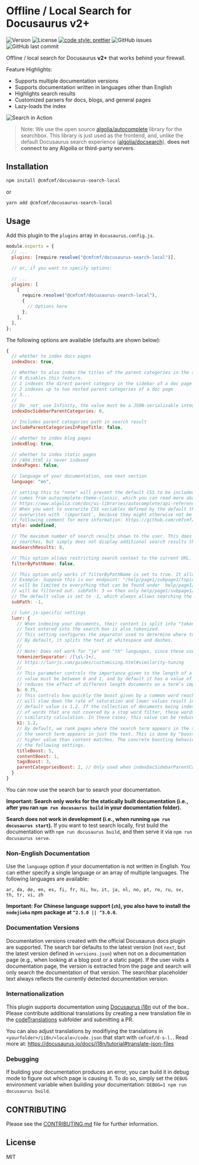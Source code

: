 # Offline / Local Search for Docusaurus v2+

![Version](https://img.shields.io/npm/v/@cmfcmf/docusaurus-search-local?style=flat-square)
![License](https://img.shields.io/npm/l/@cmfcmf/docusaurus-search-local?style=flat-square)
[![code style: prettier](https://img.shields.io/badge/code_style-prettier-ff69b4.svg?style=flat-square)](https://github.com/prettier/prettier)
![GitHub issues](https://img.shields.io/github/issues/cmfcmf/docusaurus-search-local?style=flat-square)
![GitHub last commit](https://img.shields.io/github/last-commit/cmfcmf/docusaurus-search-local?style=flat-square)

Offline / local search for Docusaurus **v2+** that works behind your firewall.

Feature Highlights:

- Supports multiple documentation versions
- Supports documentation written in languages other than English
- Highlights search results
- Customized parsers for docs, blogs, and general pages
- Lazy-loads the index

![Search in Action](docs/preview.gif)

> Note: We use the open source [algolia/autocomplete](https://github.com/algolia/autocomplete) library for the searchbox.
> This library is just used as the frontend, and,
> unlike the default Docusaurus search experience ([algolia/docsearch](https://docsearch.algolia.com/)),
> **does not connect to any Algolia or third-party servers**.

## Installation

```bash
npm install @cmfcmf/docusaurus-search-local
```

or

```bash
yarn add @cmfcmf/docusaurus-search-local
```

## Usage

Add this plugin to the `plugins` array in `docusaurus.config.js`.

```js
module.exports = {
  // ...
  plugins: [require.resolve("@cmfcmf/docusaurus-search-local")],

  // or, if you want to specify options:

  // ...
  plugins: [
    [
      require.resolve("@cmfcmf/docusaurus-search-local"),
      {
        // Options here
      },
    ],
  ],
};
```

The following options are available (defaults are shown below):

```js
{
  // whether to index docs pages
  indexDocs: true,

  // Whether to also index the titles of the parent categories in the sidebar of a doc page.
  // 0 disables this feature.
  // 1 indexes the direct parent category in the sidebar of a doc page
  // 2 indexes up to two nested parent categories of a doc page
  // 3...
  //
  // Do _not_ use Infinity, the value must be a JSON-serializable integer.
  indexDocSidebarParentCategories: 0,

  // Includes parent categories path in search result
  includeParentCategoriesInPageTitle: false,

  // whether to index blog pages
  indexBlog: true,

  // whether to index static pages
  // /404.html is never indexed
  indexPages: false,

  // language of your documentation, see next section
  language: "en",

  // setting this to "none" will prevent the default CSS to be included. The default CSS
  // comes from autocomplete-theme-classic, which you can read more about here:
  // https://www.algolia.com/doc/ui-libraries/autocomplete/api-reference/autocomplete-theme-classic/
  // When you want to overwrite CSS variables defined by the default theme, make sure to suffix your
  // overwrites with `!important`, because they might otherwise not be applied as expected. See the
  // following comment for more information: https://github.com/cmfcmf/docusaurus-search-local/issues/107#issuecomment-1119831938.
  style: undefined,

  // The maximum number of search results shown to the user. This does _not_ affect performance of
  // searches, but simply does not display additional search results that have been found.
  maxSearchResults: 8,

  // This option allows restricting search context to the current URL.
  filterByPathName: false,

  // This option only works if filterByPathName is set to true. It allows further filtering of the search context.
  // Example: Suppose this is our endpoint: "/help/page1/subpage1/topic". If I set subPath: 2, then the search context
  // will be limited to everything that can be found under	help/page1/*. Anything that's under /help/page3 or similar
  // will be filtered out. subPath: 3 => then only help/page1/subpage1/* not help/page1/subpage2/*, etc.
  // The default value is set to -1, which always allows searching the current page only as search context.
  subPath: -1,

  // lunr.js-specific settings
  lunr: {
    // When indexing your documents, their content is split into "tokens".
    // Text entered into the search box is also tokenized.
    // This setting configures the separator used to determine where to split the text into tokens.
    // By default, it splits the text at whitespace and dashes.
    //
    // Note: Does not work for "ja" and "th" languages, since these use a different tokenizer.
    tokenizerSeparator: /[\s\-]+/,
    // https://lunrjs.com/guides/customising.html#similarity-tuning
    //
    // This parameter controls the importance given to the length of a document and its fields. This
    // value must be between 0 and 1, and by default it has a value of 0.75. Reducing this value
    // reduces the effect of different length documents on a term’s importance to that document.
    b: 0.75,
    // This controls how quickly the boost given by a common word reaches saturation. Increasing it
    // will slow down the rate of saturation and lower values result in quicker saturation. The
    // default value is 1.2. If the collection of documents being indexed have high occurrences
    // of words that are not covered by a stop word filter, these words can quickly dominate any
    // similarity calculation. In these cases, this value can be reduced to get more balanced results.
    k1: 1.2,
    // By default, we rank pages where the search term appears in the title higher than pages where
    // the search term appears in just the text. This is done by "boosting" title matches with a
    // higher value than content matches. The concrete boosting behavior can be controlled by changing
    // the following settings.
    titleBoost: 5,
    contentBoost: 1,
    tagsBoost: 3,
    parentCategoriesBoost: 2, // Only used when indexDocSidebarParentCategories > 0
  }
}
```

You can now use the search bar to search your documentation.

**Important: Search only works for the statically built documentation (i.e., after you ran `npm run docusaurus build` in your documentation folder).**

**Search does **not** work in development (i.e., when running `npm run docusaurus start`).**
If you want to test search locally, first build the documentation with `npm run docusaurus build`, and then serve it via `npm run docusaurus serve`.

### Non-English Documentation

Use the `language` option if your documentation is not written in English. You can either specify a single language or an array of multiple languages.
The following languages are available:

    ar, da, de, en, es, fi, fr, hi, hu, it, ja, nl, no, pt, ro, ru, sv, th, tr, vi, zh

**Important: For Chinese language support (`zh`), you also have to install the `nodejieba` npm package at `^2.5.0 || ^3.0.0`.**

### Documentation Versions

Documentation versions created with the official Docusaurus docs plugin are supported.
The search bar defaults to the latest version (not `next`, but the latest version defined in `versions.json`) when not on a documentation page (e.g., when looking at a blog post or a static page).
If the user visits a documentation page, the version is extracted from the page and search will only search the documentation of that version.
The searchbar placeholder text always reflects the currently detected documentation version.

### Internationalization

This plugin supports documentation using [Docusaurus i18n](https://docusaurus.io/docs/i18n/introduction) out of the box..
Please contribute additional translations by creating a new translation file in the [codeTranslations](packages/docusaurus-search-local/codeTranslations) subfolder and submitting a PR.

You can also adjust translations by modifiying the translations in `<yourfolder>/i18n/<locale>/code.json` that start with `cmfcmf/d-s-l.`.
Read more at: https://docusaurus.io/docs/i18n/tutorial#translate-json-files

### Debugging

If building your documentation produces an error, you can build it in debug mode to figure out
which page is causing it. To do so, simply set the `DEBUG` environment variable when building
your documentation: `DEBUG=1 npm run docusaurus build`.

## CONTRIBUTING

Please see the [CONTRIBUTING.md](CONTRIBUTING.md) file for further information.

## License

MIT
